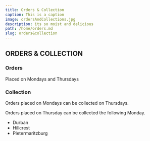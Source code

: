 ```yaml
---
title: Orders & Collection
caption: This is a caption
image: ordersAndCollections.jpg
description: its so moist and delicious
path: /home/orders.md
slug: orders&collection
---
```


## ORDERS & COLLECTION

### Orders

Placed on Mondays and Thursdays

### Collection

Orders placed on Mondays can be collected on Thursdays.

Orders placed on Thursday can be collected the following Monday.

- Durban
- Hillcrest
- Pietermaritzburg
